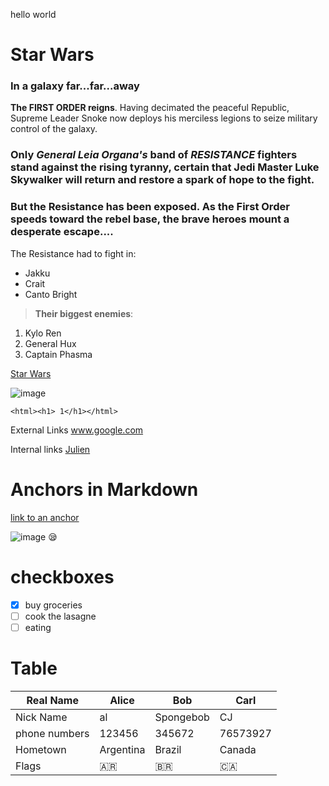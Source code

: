 hello world
# Star Wars  
### In a galaxy far...far...away

**The FIRST ORDER reigns**. Having decimated the peaceful Republic, Supreme Leader Snoke now deploys his merciless legions to seize military control of the galaxy.   
### Only _**General Leia Organa's**_ band of _RESISTANCE_ fighters stand against the rising tyranny, certain that **Jedi Master Luke Skywalker** will return and restore a spark of hope to the fight.     
  ### But the Resistance has been exposed. As the First Order speeds toward the rebel base, the brave heroes mount a desperate escape....

The Resistance had to fight in:
* Jakku  
* Crait  
* Canto Bright


>**Their biggest enemies**:   
1. Kylo Ren
  2. General Hux   
3. Captain Phasma



[Star Wars](https://www.oxigenio.fm/wp-content/uploads/2019/04/star-wars-episode-9.jpg)

![image](https://www.oxigenio.fm/wp-content/uploads/2019/04/star-wars-episode-9.jpg "star wars") 

```<html><h1> 1</h1></html>```

External Links
www.google.com

Internal links [Julien](../../../julien)


# Anchors in Markdown 
[link to an anchor](#anchors-in-markdown)

![image](images/episode8.jpg)
:sleepy:
# checkboxes
- [x] buy groceries
- [ ] cook the lasagne
- [ ] eating

# Table

|Real Name|Alice| Bob| Carl|
|-|-|-|-|
|Nick Name|al   |Spongebob|CJ|
|phone numbers|123456  |345672|76573927|
|Hometown|Argentina   |Brazil|Canada|
|Flags|:argentina:|:brazil:|:canada:|